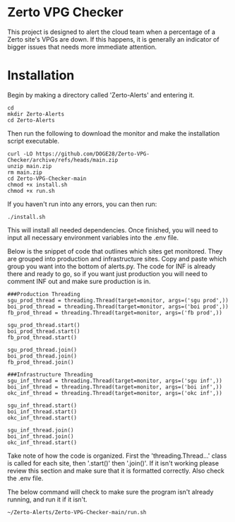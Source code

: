 # Zerto VPG Checker

This project is designed to alert the cloud team when a percentage of a Zerto site's VPGs are down. If this happens, it is generally an indicator of bigger issues that needs more immediate attention.

# Installation

Begin by making a directory called 'Zerto-Alerts' and entering it.

```
cd
mkdir Zerto-Alerts
cd Zerto-Alerts
```

Then run the following to download the monitor and make the installation script executable.

```
curl -LO https://github.com/DOGE28/Zerto-VPG-Checker/archive/refs/heads/main.zip
unzip main.zip
rm main.zip
cd Zerto-VPG-Checker-main
chmod +x install.sh
chmod +x run.sh
```

If you haven't run into any errors, you can then run:

```
./install.sh
```
This will install all needed dependencies. Once finished, you will need to input all necessary environment variables into the .env file.

Below is the snippet of code that outlines which sites get monitored. They are grouped into production and infrastructure sites. Copy and paste which group you want into the bottom of alerts.py. The code for INF is already there and ready to go, so if you want just production you will need to comment INF out and make sure production is in.

```
###Production Threading
sgu_prod_thread = threading.Thread(target=monitor, args=('sgu prod',))
boi_prod_thread = threading.Thread(target=monitor, args=('boi prod',))
fb_prod_thread = threading.Thread(target=monitor, args=('fb prod',))

sgu_prod_thread.start()
boi_prod_thread.start()
fb_prod_thread.start()

sgu_prod_thread.join()
boi_prod_thread.join()
fb_prod_thread.join()

###Infrastructure Threading
sgu_inf_thread = threading.Thread(target=monitor, args=('sgu inf',))
boi_inf_thread = threading.Thread(target=monitor, args=('boi inf',))
okc_inf_thread = threading.Thread(target=monitor, args=('okc inf',))

sgu_inf_thread.start()
boi_inf_thread.start()
okc_inf_thread.start()

sgu_inf_thread.join()
boi_inf_thread.join()
okc_inf_thread.start()
```
Take note of how the code is organized. First the 'threading.Thread...' class is called for each site, then '.start()' then '.join()'. If it isn't working please review this section and make sure that it is formatted correctly. Also check the .env file.

The below command will check to make sure the program isn't already running, and run it if it isn't.
```
~/Zerto-Alerts/Zerto-VPG-Checker-main/run.sh
```